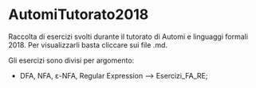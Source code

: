 # AutomiTutorato2018
Raccolta di esercizi svolti durante il tutorato di Automi e linguaggi formali 2018.
Per visualizzarli basta cliccare sui file .md.

Gli esercizi sono divisi per argomento:
  - DFA, NFA, &epsilon;-NFA, Regular Expression --> Esercizi_FA_RE;
